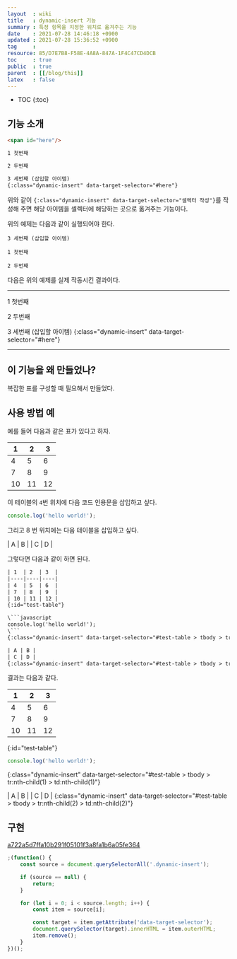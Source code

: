 ```yaml
---
layout  : wiki
title   : dynamic-insert 기능
summary : 특정 항목을 지정한 위치로 옮겨주는 기능
date    : 2021-07-28 14:46:18 +0900
updated : 2021-07-28 15:36:52 +0900
tag     : 
resource: 85/D7E7B8-F58E-4A8A-847A-1F4C47CD4DCB
toc     : true
public  : true
parent  : [[/blog/this]]
latex   : false
---
```

* TOC
{:toc}

## 기능 소개

```html
<span id="here"/>

1 첫번째

2 두번째

3 세번째 (삽입할 아이템)
{:class="dynamic-insert" data-target-selector="#here"}
```

위와 같이 `{:class="dynamic-insert" data-target-selector="셀렉터 작성"}`를 작성해 주면 해당 아이템을 셀렉터에 해당하는 곳으로 옮겨주는 기능이다.

위의 예제는 다음과 같이 실행되어야 한다.

```text
3 세번째 (삽입할 아이템)

1 첫번째

2 두번째
```

다음은 위의 예제를 실제 작동시킨 결과이다.

---

<span id="here"/>

1 첫번째

2 두번째

3 세번째 (삽입할 아이템)
{:class="dynamic-insert" data-target-selector="#here"}

---

## 이 기능을 왜 만들었나?

복잡한 표를 구성할 때 필요해서 만들었다.

## 사용 방법 예

예를 들어 다음과 같은 표가 있다고 하자.

| 1  | 2  | 3  |
|----|----|----|
| 4  | 5  | 6  |
| 7  | 8  | 9  |
| 10 | 11 | 12 |

이 테이블의 `4`번 위치에 다음 코드 인용문을 삽입하고 싶다.

```javascript
console.log('hello world!');
```

그리고 8 번 위치에는 다음 테이블을 삽입하고 싶다.

| A | B |
| C | D |

그렇다면 다음과 같이 하면 된다.

```html
| 1  | 2  | 3  |
|----|----|----|
| 4  | 5  | 6  |
| 7  | 8  | 9  |
| 10 | 11 | 12 |
{:id="test-table"}

\```javascript
console.log('hello world!');
\```
{:class="dynamic-insert" data-target-selector="#test-table > tbody > tr:nth-child(1) > td:nth-child(1)"}

| A | B |
| C | D |
{:class="dynamic-insert" data-target-selector="#test-table > tbody > tr:nth-child(2) > td:nth-child(2)"}
```

결과는 다음과 같다.

| 1  | 2  | 3  |
|----|----|----|
| 4  | 5  | 6  |
| 7  | 8  | 9  |
| 10 | 11 | 12 |
{:id="test-table"}

```javascript
console.log('hello world!');
```
{:class="dynamic-insert" data-target-selector="#test-table > tbody > tr:nth-child(1) > td:nth-child(1)"}

| A | B |
| C | D |
{:class="dynamic-insert" data-target-selector="#test-table > tbody > tr:nth-child(2) > td:nth-child(2)"}

## 구현

[a722a5d7ffa10b291f05101f3a8fa1b6a05fe364]( https://github.com/johngrib/johngrib.github.io/commit/a722a5d7ffa10b291f05101f3a8fa1b6a05fe364 )

```javascript
;(function() {
    const source = document.querySelectorAll('.dynamic-insert');

    if (source == null) {
        return;
    }

    for (let i = 0; i < source.length; i++) {
        const item = source[i];

        const target = item.getAttribute('data-target-selector');
        document.querySelector(target).innerHTML = item.outerHTML;
        item.remove();
    }
})();
```
